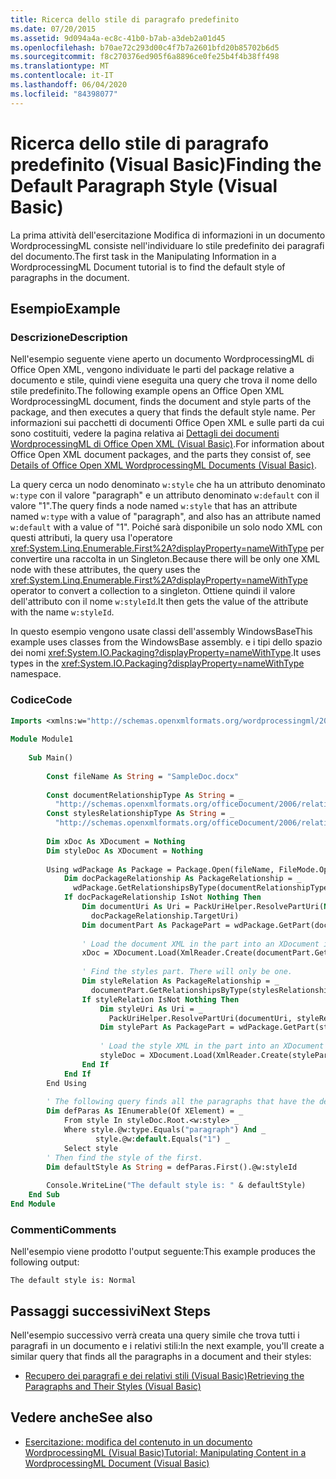 ```yaml
---
title: Ricerca dello stile di paragrafo predefinito
ms.date: 07/20/2015
ms.assetid: 9d094a4a-ec8c-41b0-b7ab-a3deb2a01d45
ms.openlocfilehash: b70ae72c293d00c4f7b7a2601bfd20b85702b6d5
ms.sourcegitcommit: f8c270376ed905f6a8896ce0fe25b4f4b38ff498
ms.translationtype: MT
ms.contentlocale: it-IT
ms.lasthandoff: 06/04/2020
ms.locfileid: "84398077"
---
```

# <a name="finding-the-default-paragraph-style-visual-basic"></a><span data-ttu-id="68dc3-102">Ricerca dello stile di paragrafo predefinito (Visual Basic)</span><span class="sxs-lookup"><span data-stu-id="68dc3-102">Finding the Default Paragraph Style (Visual Basic)</span></span>
<span data-ttu-id="68dc3-103">La prima attività dell'esercitazione Modifica di informazioni in un documento WordprocessingML consiste nell'individuare lo stile predefinito dei paragrafi del documento.</span><span class="sxs-lookup"><span data-stu-id="68dc3-103">The first task in the Manipulating Information in a WordprocessingML Document tutorial is to find the default style of paragraphs in the document.</span></span>  
  
## <a name="example"></a><span data-ttu-id="68dc3-104">Esempio</span><span class="sxs-lookup"><span data-stu-id="68dc3-104">Example</span></span>  
  
### <a name="description"></a><span data-ttu-id="68dc3-105">Descrizione</span><span class="sxs-lookup"><span data-stu-id="68dc3-105">Description</span></span>  
 <span data-ttu-id="68dc3-106">Nell'esempio seguente viene aperto un documento WordprocessingML di Office Open XML, vengono individuate le parti del package relative a documento e stile, quindi viene eseguita una query che trova il nome dello stile predefinito.</span><span class="sxs-lookup"><span data-stu-id="68dc3-106">The following example opens an Office Open XML WordprocessingML document, finds the document and style parts of the package, and then executes a query that finds the default style name.</span></span> <span data-ttu-id="68dc3-107">Per informazioni sui pacchetti di documenti Office Open XML e sulle parti da cui sono costituiti, vedere la pagina relativa ai [Dettagli dei documenti WordprocessingML di Office Open XML (Visual Basic)](details-of-office-open-xml-wordprocessingml-documents.md).</span><span class="sxs-lookup"><span data-stu-id="68dc3-107">For information about Office Open XML document packages, and the parts they consist of, see [Details of Office Open XML WordprocessingML Documents (Visual Basic)](details-of-office-open-xml-wordprocessingml-documents.md).</span></span>  
  
 <span data-ttu-id="68dc3-108">La query cerca un nodo denominato `w:style` che ha un attributo denominato `w:type` con il valore "paragraph" e un attributo denominato `w:default` con il valore "1".</span><span class="sxs-lookup"><span data-stu-id="68dc3-108">The query finds a node named `w:style` that has an attribute named `w:type` with a value of "paragraph", and also has an attribute named `w:default` with a value of "1".</span></span> <span data-ttu-id="68dc3-109">Poiché sarà disponibile un solo nodo XML con questi attributi, la query usa l'operatore <xref:System.Linq.Enumerable.First%2A?displayProperty=nameWithType> per convertire una raccolta in un Singleton.</span><span class="sxs-lookup"><span data-stu-id="68dc3-109">Because there will be only one XML node with these attributes, the query uses the <xref:System.Linq.Enumerable.First%2A?displayProperty=nameWithType> operator to convert a collection to a singleton.</span></span> <span data-ttu-id="68dc3-110">Ottiene quindi il valore dell'attributo con il nome `w:styleId`.</span><span class="sxs-lookup"><span data-stu-id="68dc3-110">It then gets the value of the attribute with the name `w:styleId`.</span></span>  
  
 <span data-ttu-id="68dc3-111">In questo esempio vengono usate classi dell'assembly WindowsBase</span><span class="sxs-lookup"><span data-stu-id="68dc3-111">This example uses classes from the WindowsBase assembly.</span></span> <span data-ttu-id="68dc3-112">e i tipi dello spazio dei nomi <xref:System.IO.Packaging?displayProperty=nameWithType>.</span><span class="sxs-lookup"><span data-stu-id="68dc3-112">It uses types in the <xref:System.IO.Packaging?displayProperty=nameWithType> namespace.</span></span>  
  
### <a name="code"></a><span data-ttu-id="68dc3-113">Codice</span><span class="sxs-lookup"><span data-stu-id="68dc3-113">Code</span></span>  
  
```vb  
Imports <xmlns:w="http://schemas.openxmlformats.org/wordprocessingml/2006/main">  
  
Module Module1  
  
    Sub Main()  
  
        Const fileName As String = "SampleDoc.docx"  
  
        Const documentRelationshipType As String = _  
          "http://schemas.openxmlformats.org/officeDocument/2006/relationships/officeDocument"  
        Const stylesRelationshipType As String = _  
          "http://schemas.openxmlformats.org/officeDocument/2006/relationships/styles"  
  
        Dim xDoc As XDocument = Nothing  
        Dim styleDoc As XDocument = Nothing  
  
        Using wdPackage As Package = Package.Open(fileName, FileMode.Open, FileAccess.Read)  
            Dim docPackageRelationship As PackageRelationship = _  
              wdPackage.GetRelationshipsByType(documentRelationshipType).FirstOrDefault()  
            If docPackageRelationship IsNot Nothing Then  
                Dim documentUri As Uri = PackUriHelper.ResolvePartUri(New Uri("/", UriKind.Relative), _  
                  docPackageRelationship.TargetUri)  
                Dim documentPart As PackagePart = wdPackage.GetPart(documentUri)  
  
                ' Load the document XML in the part into an XDocument instance.  
                xDoc = XDocument.Load(XmlReader.Create(documentPart.GetStream()))  
  
                ' Find the styles part. There will only be one.  
                Dim styleRelation As PackageRelationship = _  
                  documentPart.GetRelationshipsByType(stylesRelationshipType).FirstOrDefault()  
                If styleRelation IsNot Nothing Then  
                    Dim styleUri As Uri = _  
                      PackUriHelper.ResolvePartUri(documentUri, styleRelation.TargetUri)  
                    Dim stylePart As PackagePart = wdPackage.GetPart(styleUri)  
  
                    ' Load the style XML in the part into an XDocument instance.  
                    styleDoc = XDocument.Load(XmlReader.Create(stylePart.GetStream()))  
                End If  
            End If  
        End Using  
  
        ' The following query finds all the paragraphs that have the default style.  
        Dim defParas As IEnumerable(Of XElement) = _  
            From style In styleDoc.Root.<w:style> _  
            Where style.@w:type.Equals("paragraph") And _  
                   style.@w:default.Equals("1") _  
            Select style  
        ' Then find the style of the first.  
        Dim defaultStyle As String = defParas.First().@w:styleId  
  
        Console.WriteLine("The default style is: " & defaultStyle)  
    End Sub  
End Module  
```  
  
### <a name="comments"></a><span data-ttu-id="68dc3-114">Commenti</span><span class="sxs-lookup"><span data-stu-id="68dc3-114">Comments</span></span>  
 <span data-ttu-id="68dc3-115">Nell'esempio viene prodotto l'output seguente:</span><span class="sxs-lookup"><span data-stu-id="68dc3-115">This example produces the following output:</span></span>  
  
```console  
The default style is: Normal  
```  
  
## <a name="next-steps"></a><span data-ttu-id="68dc3-116">Passaggi successivi</span><span class="sxs-lookup"><span data-stu-id="68dc3-116">Next Steps</span></span>  
 <span data-ttu-id="68dc3-117">Nell'esempio successivo verrà creata una query simile che trova tutti i paragrafi in un documento e i relativi stili:</span><span class="sxs-lookup"><span data-stu-id="68dc3-117">In the next example, you'll create a similar query that finds all the paragraphs in a document and their styles:</span></span>  
  
- [<span data-ttu-id="68dc3-118">Recupero dei paragrafi e dei relativi stili (Visual Basic)</span><span class="sxs-lookup"><span data-stu-id="68dc3-118">Retrieving the Paragraphs and Their Styles (Visual Basic)</span></span>](retrieving-the-paragraphs-and-their-styles.md)  
  
## <a name="see-also"></a><span data-ttu-id="68dc3-119">Vedere anche</span><span class="sxs-lookup"><span data-stu-id="68dc3-119">See also</span></span>

- [<span data-ttu-id="68dc3-120">Esercitazione: modifica del contenuto in un documento WordprocessingML (Visual Basic)</span><span class="sxs-lookup"><span data-stu-id="68dc3-120">Tutorial: Manipulating Content in a WordprocessingML Document (Visual Basic)</span></span>](tutorial-manipulating-content-in-a-wordprocessingml-document.md)
